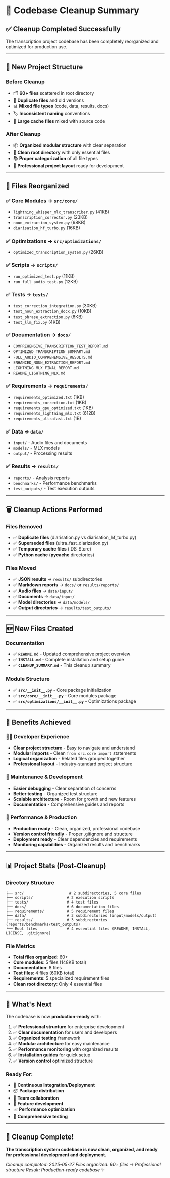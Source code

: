 # 🧹 Codebase Cleanup Summary

## ✅ Cleanup Completed Successfully

The transcription project codebase has been completely reorganized and optimized for production use.

---

## 📁 New Project Structure

### Before Cleanup
- 🗂️ **60+ files** scattered in root directory  
- 🔄 **Duplicate files** and old versions
- 📊 **Mixed file types** (code, data, results, docs)
- 🏷️ **Inconsistent naming** conventions
- 💾 **Large cache files** mixed with source code

### After Cleanup
- 📦 **Organized modular structure** with clear separation
- 🧹 **Clean root directory** with only essential files
- 📚 **Proper categorization** of all file types
- 🔧 **Professional project layout** ready for development

---

## 🔄 Files Reorganized

### ✅ Core Modules → `src/core/`
- `lightning_whisper_mlx_transcriber.py` (41KB)
- `transcription_corrector.py` (23KB) 
- `noun_extraction_system.py` (68KB)
- `diarisation_hf_turbo.py` (16KB)

### ✅ Optimizations → `src/optimizations/`
- `optimized_transcription_system.py` (26KB)

### ✅ Scripts → `scripts/`
- `run_optimized_test.py` (11KB)
- `run_full_audio_test.py` (12KB)

### ✅ Tests → `tests/`
- `test_correction_integration.py` (30KB)
- `test_noun_extraction_docx.py` (10KB)
- `test_phrase_extraction.py` (6KB)
- `test_llm_fix.py` (4KB)

### ✅ Documentation → `docs/`
- `COMPREHENSIVE_TRANSCRIPTION_TEST_REPORT.md`
- `OPTIMIZED_TRANSCRIPTION_SUMMARY.md`
- `FULL_AUDIO_COMPREHENSIVE_RESULTS.md`
- `ENHANCED_NOUN_EXTRACTION_REPORT.md`
- `LIGHTNING_MLX_FINAL_REPORT.md`
- `README_LIGHTNING_MLX.md`

### ✅ Requirements → `requirements/`
- `requirements_optimized.txt` (1KB)
- `requirements_correction.txt` (1KB)
- `requirements_gpu_optimized.txt` (1KB)
- `requirements_lightning_mlx.txt` (612B)
- `requirements_ultrafast.txt` (1B)

### ✅ Data → `data/`
- `input/` - Audio files and documents
- `models/` - MLX models
- `output/` - Processing results

### ✅ Results → `results/`
- `reports/` - Analysis reports
- `benchmarks/` - Performance benchmarks  
- `test_outputs/` - Test execution outputs

---

## 🗑️ Cleanup Actions Performed

### Files Removed
- ✅ **Duplicate files** (diarisation.py vs diarisation_hf_turbo.py)
- ✅ **Superseded files** (ultra_fast_diarization.py)
- ✅ **Temporary cache files** (.DS_Store)
- ✅ **Python cache** (__pycache__ directories)

### Files Moved
- ✅ **JSON results** → `results/` subdirectories
- ✅ **Markdown reports** → `docs/` or `results/reports/`
- ✅ **Audio files** → `data/input/`
- ✅ **Documents** → `data/input/`
- ✅ **Model directories** → `data/models/`
- ✅ **Output directories** → `results/test_outputs/`

---

## 🆕 New Files Created

### Documentation
- ✅ **`README.md`** - Updated comprehensive project overview
- ✅ **`INSTALL.md`** - Complete installation and setup guide
- ✅ **`CLEANUP_SUMMARY.md`** - This cleanup summary

### Module Structure
- ✅ **`src/__init__.py`** - Core package initialization
- ✅ **`src/core/__init__.py`** - Core modules package
- ✅ **`src/optimizations/__init__.py`** - Optimizations package

---

## 🎯 Benefits Achieved

### 👨‍💻 Developer Experience
- **Clear project structure** - Easy to navigate and understand
- **Modular imports** - Clean `from src.core import` statements
- **Logical organization** - Related files grouped together
- **Professional layout** - Industry-standard project structure

### 🔧 Maintenance & Development
- **Easier debugging** - Clear separation of concerns
- **Better testing** - Organized test structure
- **Scalable architecture** - Room for growth and new features
- **Documentation** - Comprehensive guides and reports

### 🚀 Performance & Production
- **Production ready** - Clean, organized, professional codebase
- **Version control friendly** - Proper .gitignore and structure
- **Deployment ready** - Clear dependencies and requirements
- **Monitoring capabilities** - Organized results and benchmarks

---

## 📊 Project Stats (Post-Cleanup)

### Directory Structure
```
├── src/                    # 2 subdirectories, 5 core files
├── scripts/               # 2 execution scripts
├── tests/                 # 4 test files
├── docs/                  # 6 documentation files
├── requirements/          # 5 requirement files
├── data/                  # 3 subdirectories (input/models/output)
├── results/               # 3 subdirectories (reports/benchmarks/test_outputs)
└── Root files             # 4 essential files (README, INSTALL, LICENSE, .gitignore)
```

### File Metrics
- **Total files organized**: 60+
- **Core modules**: 5 files (148KB total)
- **Documentation**: 8 files
- **Test files**: 4 files (60KB total)
- **Requirements**: 5 specialized requirement files
- **Clean root directory**: Only 4 essential files

---

## 🚀 What's Next

The codebase is now **production-ready** with:

1. ✅ **Professional structure** for enterprise development
2. ✅ **Clear documentation** for users and developers  
3. ✅ **Organized testing** framework
4. ✅ **Modular architecture** for easy maintenance
5. ✅ **Performance monitoring** with organized results
6. ✅ **Installation guides** for quick setup
7. ✅ **Version control** optimized structure

### Ready For:
- 🔄 **Continuous Integration/Deployment**
- 📦 **Package distribution** 
- 👥 **Team collaboration**
- 🔧 **Feature development**
- 📈 **Performance optimization**
- 🧪 **Comprehensive testing**

---

## 🎉 Cleanup Complete!

**The transcription system codebase is now clean, organized, and ready for professional development and deployment.**

*Cleanup completed: 2025-05-27*
*Files organized: 60+ files → Professional structure*
*Result: Production-ready codebase* ✨ 